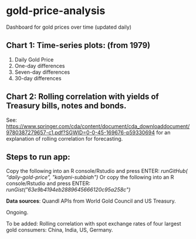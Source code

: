 # gold-price-analysis

Dashboard for gold prices over time (updated daily)

## Chart 1: Time-series plots: (from 1979)
1) Daily Gold Price
2) One-day differences
3) Seven-day differences
4) 30-day differences

## Chart 2: Rolling correlation with yields of Treasury bills, notes and bonds. 
See: https://www.springer.com/cda/content/document/cda_downloaddocument/9780387279657-c1.pdf?SGWID=0-0-45-169676-p59330694 for an explanation of rolling correlation for forecasting.

## Steps to run app:
Copy the following into an R console/Rstudio and press ENTER:
*runGitHub( “daily-gold-price”, "kalyani-subbiah")*
Or copy the following into an R console/Rstudio and press ENTER:
*runGist("63e9b4194eb2889645666120c95a258c")*

**Data sources**: Quandl APIs from World Gold Council and US Treasury. 

Ongoing. 

To be added:
Rolling correlation with spot exchange rates of four largest gold consumers: China, India, US, Germany.
